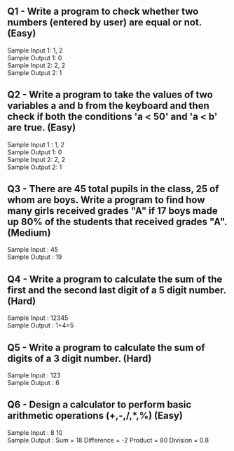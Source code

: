 ## Q1 - Write a program to check whether two numbers (entered by user) are equal or not. (Easy)
Sample Input 1: 1, 2 <br>
Sample Output 1: 0 <br>
Sample Input 2: 2, 2 <br>
Sample Output 2: 1 <br>

## Q2 - Write a program to take the values of two variables a and b from the keyboard and then check if both the conditions 'a < 50' and 'a < b' are true. (Easy)
Sample Input 1 : 1, 2 <br>
Sample Output 1: 0 <br>
Sample Input 2: 2, 2 <br>
Sample Output 2: 1 <br>

## Q3 - There are 45 total pupils in the class, 25 of whom are boys. Write a program to find how many girls received grades "A" if 17 boys made up 80% of the students that received grades "A". (Medium)
Sample Input : 45 <br>
Sample Output : 19 <br>

## Q4 - Write a program to calculate the sum of the first and the second last digit of a 5 digit number. (Hard)
Sample Input : 12345 <br>
Sample Output : 1+4=5 <br>

## Q5 - Write a program to calculate the sum of digits of a 3 digit number. (Hard)
Sample Input : 123 <br>
Sample Output : 6 <br>

## Q6 - Design a calculator to perform basic arithmetic operations (+,-,/,*,%) (Easy)
Sample Input : 8 10 <br>
Sample Output :
Sum = 18
Difference = -2
Product = 80
Division = 0.8
